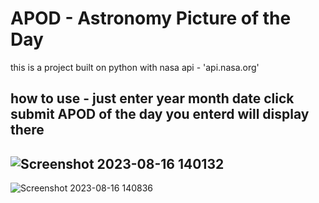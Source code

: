 # APOD - Astronomy Picture of the Day
this is a project built on python with nasa api - 'api.nasa.org'

how to use -
just enter year month date click submit APOD of the day you
enterd will display there
----------------------------------------------------------------------------------------------------------------------------------
![Screenshot 2023-08-16 140132](https://github.com/anasmuhd01/nasa-image-api/assets/97117799/01dc0420-a2dd-491d-ae26-4ad79407758a)
----------------------------------------------------------------------------------------------------------------------------------
![Screenshot 2023-08-16 140836](https://github.com/anasmuhd01/nasa-image-api/assets/97117799/fae6e1ed-74e6-4c5e-a100-98a882093694)
